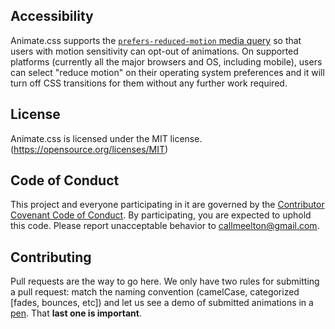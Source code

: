 ## Accessibility

Animate.css supports the [`prefers-reduced-motion` media query](https://webkit.org/blog/7551/responsive-design-for-motion/) so that users with motion sensitivity can opt-out of animations. On supported platforms (currently all the major browsers and OS, including mobile), users can select "reduce motion" on their operating system preferences and it will turn off CSS transitions for them without any further work required.

## License

Animate.css is licensed under the MIT license. (https://opensource.org/licenses/MIT)

## Code of Conduct

This project and everyone participating in it are governed by the [Contributor Covenant Code of Conduct](https://github.com/animate-css/animate.css/blob/master/CODE_OF_CONDUCT.md). By participating, you are expected to uphold this code. Please report unacceptable behavior to [callmeelton@gmail.com](mailto:callmeelton@gmail.com).

## Contributing

Pull requests are the way to go here. We only have two rules for submitting a pull request: match the naming convention (camelCase, categorized [fades, bounces, etc]) and let us see a demo of submitted animations in a [pen](https://codepen.io). That **last one is important**.

